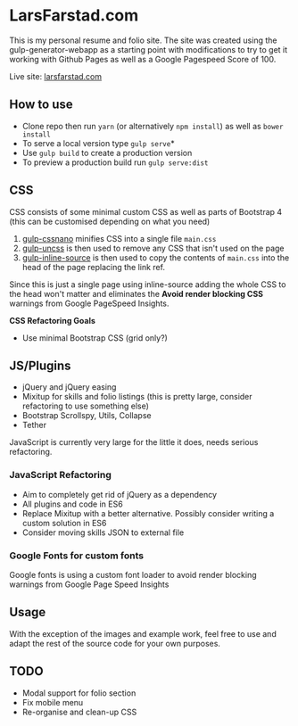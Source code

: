 # LarsFarstad.com

This is my personal resume and folio site. The site was created using the gulp-generator-webapp as a starting point with modifications to try to get it working with Github Pages as well as a Google Pagespeed Score of 100.  

Live site: [larsfarstad.com](https://larsfarstad.com)

## How to use

* Clone repo then run `yarn` (or alternatively `npm install`) as well as `bower install`
* To serve a local version type `gulp serve`* 
* Use `gulp build` to create a production version 
* To preview a production build run `gulp serve:dist`

## CSS 

CSS consists of some minimal custom CSS as well as parts of Bootstrap 4 (this can be customised depending on what you need)

1. [gulp-cssnano](https://github.com/ben-eb/gulp-cssnano) minifies CSS into a single file `main.css` 
2. [gulp-uncss](https://github.com/ben-eb/gulp-uncss) is then used to remove any CSS that isn't used on the page 
3. [gulp-inline-source](https://github.com/fmal/gulp-inline-source) is then used to copy the contents of `main.css` into the head of the page replacing the link ref.

Since this is just a single page using inline-source adding the whole CSS to the head won't matter and eliminates the **Avoid render blocking CSS** warnings from Google PageSpeed Insights.

**CSS Refactoring Goals**

* Use minimal Bootstrap CSS (grid only?)

## JS/Plugins 

* jQuery and jQuery easing
* Mixitup for skills and folio listings (this is pretty large, consider refactoring to use something else)
* Bootstrap Scrollspy, Utils, Collapse
* Tether

JavaScript is currently very large for the little it does, needs serious refactoring.

### JavaScript Refactoring

* Aim to completely get rid of jQuery as a dependency
* All plugins and code in ES6
* Replace Mixitup with a better alternative. Possibly consider writing a custom solution in ES6
* Consider moving skills JSON to external file 

### Google Fonts for custom fonts 

Google fonts is using a custom font loader to avoid render blocking warnings from Google Page Speed Insights

## Usage

With the exception of the images and example work, feel free to use and adapt the rest of the source code for your own purposes. 


## TODO

* Modal support for folio section  
* Fix mobile menu
* Re-organise and clean-up CSS

